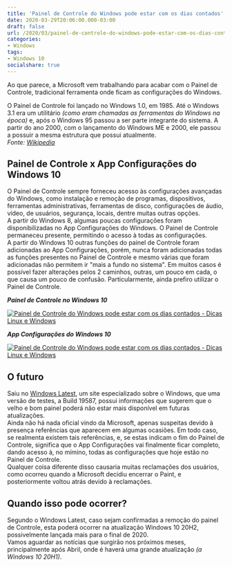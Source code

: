 ```yaml
---
title: 'Painel de Controle do Windows pode estar com os dias contados'
date: 2020-03-29T20:06:00.000-03:00
draft: false
url: /2020/03/painel-de-controle-do-windows-pode-estar-com-os-dias-contados.html
categories:
- Windows
tags: 
- Windows 10
socialshare: true
---
```

Ao que parece, a Microsoft vem trabalhando para acabar com o Painel de Controle, tradicional ferramenta onde ficam as configurações do Windows.

<!--more--> 

O Painel de Controle foi lançado no Windows 1.0, em 1985. Até o Windows 3.1 era um utilitário _(como eram chamadas as ferramentas do Windows na época)_ e, após o Windows 95 passou a ser parte integrante do sistema. A partir do ano 2000, com o lançamento do Windows ME e 2000, ele passou a possuir a mesma estrutura que possui atualmente.  
_Fonte: [Wikipedia](https://pt.wikipedia.org/wiki/Painel_de_Controle_(Windows))_  
  

## Painel de Controle x App Configurações do Windows 10

  
O Painel de Controle sempre forneceu acesso às configurações avançadas do Windows, como instalação e remoção de programas, dispositivos, ferramentas administrativas, ferramentas de disco, configurações de áudio, vídeo, de usuários, segurança, locais, dentre muitas outras opções.  
A partir do Windows 8, algumas poucas configurações foram disponibilizadas no App Configurações do Windows. O Painel de Controle permaneceu presente, permitindo o acesso à todas as configurações.  
A partir do Windows 10 outras funções do painel de Controle foram adicionadas ao App Configurações, porém, nunca foram adicionadas todas as funções presentes no Painel de Controle e mesmo várias que foram adicionadas não permitem ir "mais a fundo no sistema". Em muitos casos é possível fazer alterações pelos 2 caminhos, outras, um pouco em cada, o que causa um pouco de confusão. Particularmente, ainda prefiro utilizar o Painel de Controle.  
  
_**Painel de Controle no Windows 10**_  
  
[![Painel de Controle do Windows pode estar com os dias contados - Dicas Linux e Windows](https://1.bp.blogspot.com/-GryV0kdTZrw/XoEk1BkNJZI/AAAAAAAAOdA/J4ibG9ylHOofuyNIVuJeKMKW1X8G9fz2QCNcBGAsYHQ/s640/Painel1.png "Painel de Controle do Windows pode estar com os dias contados - Dicas Linux e Windows")](https://1.bp.blogspot.com/-GryV0kdTZrw/XoEk1BkNJZI/AAAAAAAAOdA/J4ibG9ylHOofuyNIVuJeKMKW1X8G9fz2QCNcBGAsYHQ/s1600/Painel1.png)  
  
_**App Configurações do Windows 10**_  
  
[![Painel de Controle do Windows pode estar com os dias contados - Dicas Linux e Windows](https://3.bp.blogspot.com/-UP8QiiyYv1g/XoEk1S00E_I/AAAAAAAAOdE/b1lXuu_lbEEI0swi3rmZJc67I3tu3GdFQCNcBGAsYHQ/s640/Painel2.png "Painel de Controle do Windows pode estar com os dias contados - Dicas Linux e Windows")](https://3.bp.blogspot.com/-UP8QiiyYv1g/XoEk1S00E_I/AAAAAAAAOdE/b1lXuu_lbEEI0swi3rmZJc67I3tu3GdFQCNcBGAsYHQ/s1600/Painel2.png)  
  

## O futuro

  
Saiu no [Windows Latest](https://www.windowslatest.com/2020/03/23/windows-10-control-panel-migration/), um site especializado sobre o Windows, que uma versão de testes, a Build 19587, possui informações que sugerem que o velho e bom painel poderá não estar mais disponível em futuras atualizações.  
Ainda não há nada oficial vindo da Microsoft, apenas suspeitas devido à presença referências que aparecem em algumas ocasiões. Em todo caso, se realmenta existem tais referências, e, se estas indicam o fim do Painel de Controle, significa que o App Configurações vai finalmente ficar completo, dando acesso à, no mímino, todas as configurações que hoje estão no Painel de Controle.  
Qualquer coisa diferente disso causaria muitas reclamações dos usuários, como ocorreu quando a Microsoft decidiu encerrar o Paint, e posteriormente voltou atrás devido à reclamações.  
  

## Quando isso pode ocorrer?

  
Segundo o Windows Latest, caso sejam confirmadas a remoção do painel de Controle, esta poderá ocorrer na atualização Windows 10 20H2, possivelmente lançada mais para o final de 2020.  
Vamos aguardar as notícias que surgirão nos próximos meses, principalmente após Abril, onde é haverá uma grande atualização _(a Windows 10 20H1)_.
